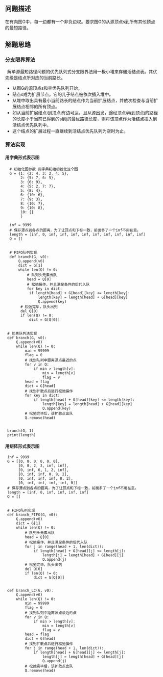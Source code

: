 ## 问题描述

在有向图G中，每一边都有一个非负边权。要求图G的从源顶点s到所有其他顶点的最短路径。

## 解题思路
### 分支限界算法

 解单源最短路径问题的优先队列式分支限界法用一极小堆来存储活结点表。其优先级是结点所对应的当前路长。
 
- 从图G的源顶点s和空优先队列开始。
- 结点s成为扩展节点，它的儿子结点被依次插入堆中。
- 从堆中取出具有最小当前路长的结点作为当前扩展结点，并依次检查与当前扩展结点相邻的所有顶点。
- 如从当前扩展结点i到顶点j有边可达，且从源出发，途经顶点i再到顶点j的路径的长度小于当前已得到的s到j的最优路径长度，则将该顶点作为活结点插入到活结点优先队列中。
- 这个结点的扩展过程一直继续到活结点优先队列为空时为止。

### 算法实现
#### 用字典形式表示图

      # 初始化图参数 用字典初始初始化这个图
      G = {1: {2: 4, 3: 2, 4: 5},
           2: {5: 7, 6: 5},
           3: {6: 9},
           4: {5: 2, 7: 7},
           5: {8: 4},
           6: {10: 6},
           7: {9: 3},
           8: {10: 7},
           9: {10: 8},
           10: {}
           }

      inf = 9999
      # 保存源点到各点的距离，为了让顶点和下标一致，前面多了一个inf不用在意。
      length = [inf, 0, inf, inf, inf, inf, inf, inf, inf, inf, inf]
      Q = []


      # FIFO队列实现
      def branch(G, v0):
          Q.append(v0)
          dict = G[1]
          while len(Q) != 0:
              # 队列头元素出队
              head = Q[0]
              # 松弛操作，并且满足条件的后代入队
              for key in dict:
               if length[head] + G[head][key] <= length[key]:
                   length[key] = length[head] + G[head][key]
                   Q.append(key)
           # 松弛完毕，队头出列
           del Q[0]
           if len(Q) != 0:
               dict = G[Q[0]]


     # 优先队列法实现
     def branch(G, v0):
         Q.append(v0)
         while len(Q) != 0:
             min = 99999
             flag = 0
             # 找到队列中距离源点最近的点
             for v in Q:
                 if min > length[v]:
                     min = length[v]
                     flag = v
             head = flag
             dict = G[head]
             # 找到扩散点后进行松弛操作
             for key in dict:
                 if length[head] + G[head][key] <= length[key]:
                     length[key] = length[head] + G[head][key]
                     Q.append(key)
             # 松弛完毕后，该扩散点出队
             Q.remove(head)


     branch(G, 1)
     print(length)


#### 用矩阵形式表示图

     inf = 9999
     G = [[0, 0, 0, 0, 0, 0],
          [0, 0, 2, 3, inf, inf],
          [0, inf, 0, 1, 2, inf],
          [0, inf, inf, 0, 9, 2],
          [0, inf, inf, inf, 0, 2],
          [0, inf, inf, inf, inf, 0]]
     # 保存源点到各点的距离，为了让顶点和下标一致，前面多了一个inf不用在意。
     length = [inf, 0, inf, inf, inf, inf]
     Q = []


     # FIFO队列实现
     def branch_FIFO(G, v0):
         Q.append(v0)
         dict = G[1]
         while len(Q) != 0:
             # 队列头元素出队
             head = Q[0]
             # 松弛操作，并且满足条件的后代入队
             for j in range(head + 1, len(dict)):
                 if length[head] + G[head][j] <= length[j]:
                     length[j] = length[head] + G[head][j]
                     Q.append(j)
             # 松弛完毕，队头出列
             del Q[0]
             if len(Q) != 0:
                 dict = G[Q[0]]


     def branch_LC(G, v0):
         Q.append(v0)
         while len(Q) != 0:
             min = 99999
             flag = 0
             # 找到队列中距离源点最近的点
             for v in Q:
                 if min > length[v]:
                     min = length[v]
                     flag = v
             head = flag
             dict = G[head]
             # 找到扩散点后进行松弛操作
             for j in range(head + 1, len(dict)):
                 if length[head] + G[head][j] <= length[j]:
                     length[j] = length[head] + G[head][j]
                     Q.append(j)
             # 松弛完毕后，该扩散点出队
             Q.remove(head)
